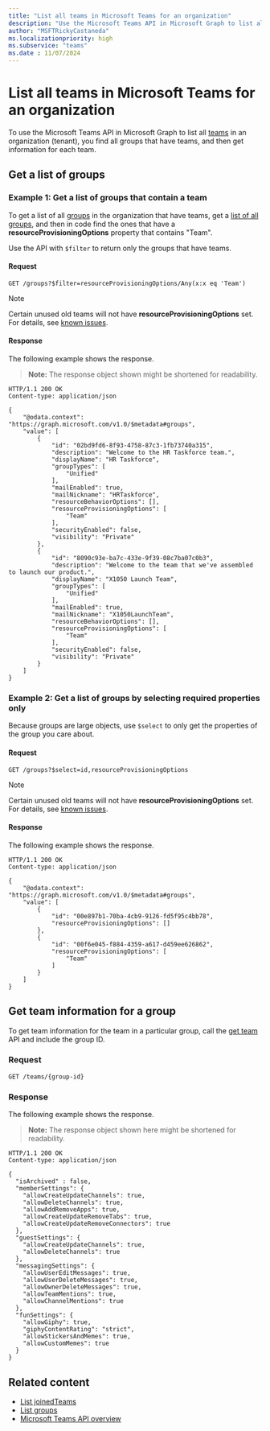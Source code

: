 ```yaml
---
title: "List all teams in Microsoft Teams for an organization"
description: "Use the Microsoft Teams API in Microsoft Graph to list all teams in an organization by finding all groups that have teams and getting information for each team."
author: "MSFTRickyCastaneda"
ms.localizationpriority: high
ms.subservice: "teams"
ms.date : 11/07/2024
---
```


# List all teams in Microsoft Teams for an organization

To use the Microsoft Teams API in Microsoft Graph to list all [teams](/graph/api/resources/team) in an organization (tenant), you find all groups that have teams, and then get information for each team.

## Get a list of groups

### Example 1: Get a list of groups that contain a team

To get a list of all [groups](/graph/api/resources/group) in the organization that have teams, get a [list of all groups](/graph/api/group-list), and then in code find the ones that have a **resourceProvisioningOptions** property that contains "Team".

Use the API with `$filter` to return only the groups that have teams.

#### Request

```http
GET /groups?$filter=resourceProvisioningOptions/Any(x:x eq 'Team')
```

> [!NOTE]
> Certain unused old teams will not have **resourceProvisioningOptions** set. For details, see [known issues](https://developer.microsoft.com/en-us/graph/known-issues/?search=13633).

#### Response

The following example shows the response.

>**Note:** The response object shown might be shortened for readability. 
>
```http
HTTP/1.1 200 OK
Content-type: application/json

{
    "@odata.context": "https://graph.microsoft.com/v1.0/$metadata#groups",
    "value": [
        {
            "id": "02bd9fd6-8f93-4758-87c3-1fb73740a315",
            "description": "Welcome to the HR Taskforce team.",
            "displayName": "HR Taskforce",
            "groupTypes": [
                "Unified"
            ],
            "mailEnabled": true,
            "mailNickname": "HRTaskforce",
            "resourceBehaviorOptions": [],
            "resourceProvisioningOptions": [
                "Team"
            ],
            "securityEnabled": false,
            "visibility": "Private"
        },
        {
            "id": "8090c93e-ba7c-433e-9f39-08c7ba07c0b3",
            "description": "Welcome to the team that we've assembled to launch our product.",
            "displayName": "X1050 Launch Team",
            "groupTypes": [
                "Unified"
            ],
            "mailEnabled": true,
            "mailNickname": "X1050LaunchTeam",
            "resourceBehaviorOptions": [],
            "resourceProvisioningOptions": [
                "Team"
            ],
            "securityEnabled": false,
            "visibility": "Private"
        }
    ]
}
```

### Example 2: Get a list of groups by selecting required properties only

Because groups are large objects, use `$select` to only get the properties of the group you care about.

#### Request

```http
GET /groups?$select=id,resourceProvisioningOptions
```

> [!NOTE]
> Certain unused old teams will not have **resourceProvisioningOptions** set. For details, see [known issues](https://developer.microsoft.com/en-us/graph/known-issues/?search=13633).

#### Response

The following example shows the response.

```http
HTTP/1.1 200 OK
Content-type: application/json

{
    "@odata.context": "https://graph.microsoft.com/v1.0/$metadata#groups",
    "value": [
        {
            "id": "00e897b1-70ba-4cb9-9126-fd5f95c4bb78",
            "resourceProvisioningOptions": []
        },
        {
            "id": "00f6e045-f884-4359-a617-d459ee626862",
            "resourceProvisioningOptions": [
                "Team"
            ]
        }
    ]
}

```

## Get team information for a group

To get team information for the team in a particular group, call the [get team](/graph/api/team-get) API and include the group ID.

### Request

```http
GET /teams/{group-id}
```

### Response

The following example shows the response.

>**Note:** The response object shown here might be shortened for readability.

<!-- {
  "blockType": "ignored",
  "truncated": true,
  "@odata.type": "microsoft.graph.team"
} -->
```http
HTTP/1.1 200 OK
Content-type: application/json

{
  "isArchived" : false,
  "memberSettings": {
    "allowCreateUpdateChannels": true,
    "allowDeleteChannels": true,
    "allowAddRemoveApps": true,
    "allowCreateUpdateRemoveTabs": true,
    "allowCreateUpdateRemoveConnectors": true    
  },
  "guestSettings": {
    "allowCreateUpdateChannels": true,
    "allowDeleteChannels": true 
  },
  "messagingSettings": {
    "allowUserEditMessages": true,
    "allowUserDeleteMessages": true,
    "allowOwnerDeleteMessages": true,
    "allowTeamMentions": true,
    "allowChannelMentions": true    
  },
  "funSettings": {
    "allowGiphy": true,
    "giphyContentRating": "strict",
    "allowStickersAndMemes": true,
    "allowCustomMemes": true
  }
}
```

## Related content

- [List joinedTeams](/graph/api/user-list-joinedteams)
- [List groups](/graph/api/group-list)
- [Microsoft Teams API overview](teams-concept-overview.md)